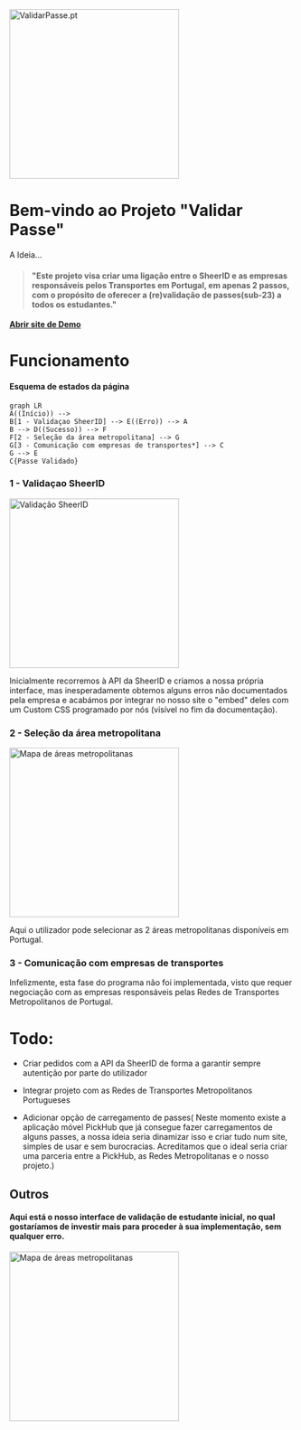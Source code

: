 
<img src="https://validarpasse.pt/static/media/logo-vp-back-transparent.2116894b6156fa326fa0.png" alt="ValidarPasse.pt" style="width:300px;"/>

# Bem-vindo ao Projeto "Validar Passe"

A Ideia...

> #### "Este projeto visa criar uma ligação entre o SheerID e as empresas responsáveis pelos Transportes em Portugal, em apenas 2 passos, com o propósito de oferecer a (re)validação de passes(sub-23) a todos os estudantes."

**[Abrir site de Demo](https://validarpasse.pt)**

# Funcionamento

#### Esquema de estados da página

```mermaid
graph LR
A((Início)) -->
B[1 - Validaçao SheerID] --> E((Erro)) --> A
B --> D((Sucesso)) --> F
F[2 - Seleção da área metropolitana] --> G
G[3 - Comunicação com empresas de transportes*] --> C
G --> E
C{Passe Validado}
```
### 1 - Validaçao SheerID
<img src="https://validarpasse.pt/images/sheerid-validarpasse.PNG" alt="Validação SheerID" style="width:300px;"/>

Inicialmente recorremos à API da SheerID e criamos a nossa própria interface, mas inesperadamente obtemos alguns erros não documentados pela empresa e acabámos por integrar no nosso site o "embed" deles com um Custom CSS programado por nós (visível no fim da documentação).

### 2 - Seleção da área metropolitana
<img src="https://validarpasse.pt/images/mapa-validarpasse.PNG" alt="Mapa de áreas metropolitanas" style="width:300px;"/>

Aqui o utilizador pode selecionar as 2 áreas metropolitanas disponíveis em Portugal.

### 3 - Comunicação com empresas de transportes
Infelizmente, esta fase do programa não foi implementada, visto que requer negociação com as empresas responsáveis pelas Redes de Transportes Metropolitanos de Portugal.

# Todo:
- Criar pedidos com a API da SheerID de forma a garantir sempre autentição por parte do utilizador

- Integrar projeto com as Redes de Transportes Metropolitanos Portugueses

- Adicionar opção de carregamento de passes( Neste momento existe a aplicação móvel PickHub que já consegue fazer carregamentos de alguns passes, a nossa ideia seria dinamizar isso e criar tudo num site, simples de usar e sem burocracias. Acreditamos que o ideal seria criar uma parceria entre a PickHub, as Redes Metropolitanas e o nosso projeto.)

## Outros

#### Aqui está o nosso interface de validação de estudante inicial, no qual gostaríamos de investir mais para proceder à sua implementação, sem qualquer erro.

<img src="https://validarpasse.pt/images/old-validarpasse.PNG" alt="Mapa de áreas metropolitanas" style="width:300px;"/>
